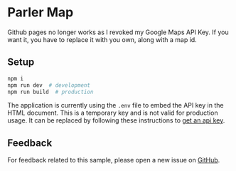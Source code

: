 # Parler Map
Github pages no longer works as I revoked my Google Maps API Key. If you want it, you have to replace it with you own, along with a map id.
## Setup

```sh
npm i
npm run dev  # development
npm run build  # production
```

The application is currently using the `.env` file to embed the API key in the
HTML document. This is a temporary key and is not valid for production usage. It
can be replaced by following these instructions to
[get an api key](https://developers.google.com/maps/documentation/javascript/get-api-key).

## Feedback

For feedback related to this sample, please open a new issue on
[GitHub](https://github.com/googlemaps/js-samples/issues).
